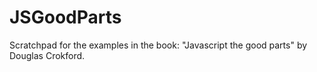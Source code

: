 JSGoodParts
===========

Scratchpad for the examples in the book: "Javascript the good parts" by Douglas Crokford.

